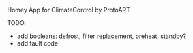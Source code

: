 Homey App for ClimateControl by ProtoART

TODO:
* add booleans: defrost, filter replacement, preheat, standby?
* add fault code 
